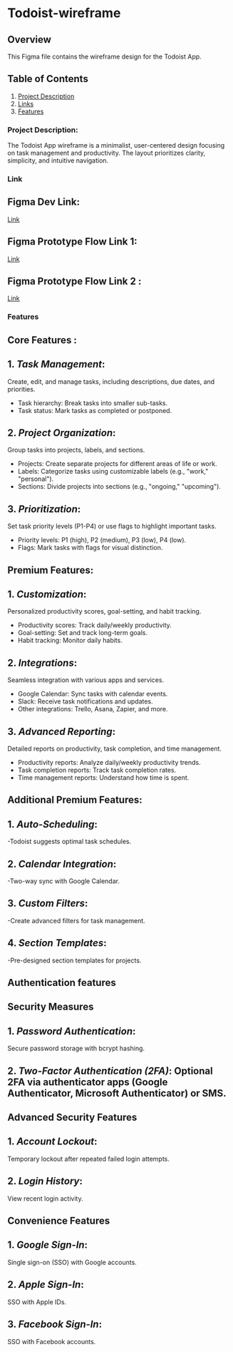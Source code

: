 # Todoist-wireframe

## Overview

This Figma file contains the wireframe design for the Todoist App.

## Table of Contents
1. [Project Description](#project-description)
2. [Links](#link)
3. [Features](#features)


### Project Description:

The Todoist App wireframe is a minimalist, user-centered design focusing on task management and productivity. The layout prioritizes clarity, simplicity, and intuitive navigation.


### Link

## Figma Dev Link:
   [Link](https://www.figma.com/design/18nZNEiOzcJ6szpcTIodqh/Todoist-wireframe?node-id=6-74&m=dev&t=OZ28PCfFzTI66VBy-1)

## Figma Prototype Flow Link 1: 

[Link](https://www.figma.com/proto/18nZNEiOzcJ6szpcTIodqh/Todoist-wireframe?node-id=0-1&node-type=canvas&viewport=128%2C59%2C0.06&t=mwVjVxwREWrhm6AP-0&scaling=scale-down&content-scaling=fixed&starting-point-node-id=1%3A2)

## Figma Prototype Flow Link 2 :

[Link](https://www.figma.com/proto/18nZNEiOzcJ6szpcTIodqh/Todoist-wireframe?node-id=0-1&node-type=canvas&viewport=154%2C234%2C0.25&t=mHASSqY6j5wlVJdd-0&scaling=scale-down&content-scaling=fixed&starting-point-node-id=55%3A2079&show-proto-sidebar=1)

### Features 

## Core Features :

## 1. *Task Management*: 
Create, edit, and manage tasks, including descriptions, due dates, and priorities.
- Task hierarchy: Break tasks into smaller sub-tasks.
- Task status: Mark tasks as completed or postponed.

## 2. *Project Organization*: 
Group tasks into projects, labels, and sections.
- Projects: Create separate projects for different areas of life or work.
- Labels: Categorize tasks using customizable labels (e.g., "work," "personal").
- Sections: Divide projects into sections (e.g., "ongoing," "upcoming").

## 3. *Prioritization*: 
Set task priority levels (P1-P4) or use flags to highlight important tasks.
- Priority levels: P1 (high), P2 (medium), P3 (low), P4 (low).
- Flags: Mark tasks with flags for visual distinction.

## Premium Features:

## 1. *Customization*: 
Personalized productivity scores, goal-setting, and habit tracking.
- Productivity scores: Track daily/weekly productivity.
- Goal-setting: Set and track long-term goals.
- Habit tracking: Monitor daily habits.

## 2. *Integrations*: 
Seamless integration with various apps and services.
- Google Calendar: Sync tasks with calendar events.
- Slack: Receive task notifications and updates.
- Other integrations: Trello, Asana, Zapier, and more.

## 3. *Advanced Reporting*: 
Detailed reports on productivity, task completion, and time management.
- Productivity reports: Analyze daily/weekly productivity trends.
- Task completion reports: Track task completion rates.
- Time management reports: Understand how time is spent.

## Additional Premium Features:

## 1. *Auto-Scheduling*: 
-Todoist suggests optimal task schedules.
## 2. *Calendar Integration*: 
-Two-way sync with Google Calendar.
## 3. *Custom Filters*: 
-Create advanced filters for task management.
## 4. *Section Templates*: 
-Pre-designed section templates for projects.

## Authentication features 

## Security Measures
## 1. *Password Authentication*: 
Secure password storage with bcrypt hashing.
## 2. *Two-Factor Authentication (2FA)*: Optional 2FA via authenticator apps (Google Authenticator, Microsoft Authenticator) or SMS.

## Advanced Security Features
## 1. *Account Lockout*: 
Temporary lockout after repeated failed login attempts.
## 2. *Login History*: 
View recent login activity.

## Convenience Features
## 1. *Google Sign-In*: 
Single sign-on (SSO) with Google accounts.
## 2. *Apple Sign-In*: 
SSO with Apple IDs.
## 3. *Facebook Sign-In*: 
SSO with Facebook accounts.
